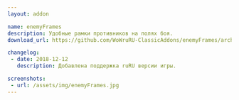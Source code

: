 ```yaml
---
layout: addon

name: enemyFrames
description: Удобные рамки противников на полях боя.
download_url: https://github.com/WoWruRU-ClassicAddons/enemyFrames/archive/master.zip

changelog:
 - date: 2018-12-12
   description: Добавлена поддержка ruRU версии игры.

screenshots:
 - url: /assets/img/enemyFrames.jpg
---
```


